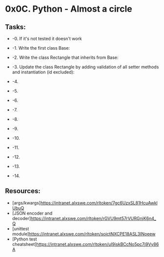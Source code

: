 # 0x0C. Python - Almost a circle 

## Tasks:

* -0. If it's not tested it doesn't work

* -1. Write the first class Base:

* -2. Write the class Rectangle that inherits from Base:

* -3. Update the class Rectangle by adding validation of all setter methods and instantiation (id excluded):

* -4. 

* -5. 

* -6. 

* -7. 

* -8. 

* -9. 

* -10.

* -11. 

* -12. 

* -13. 

* -14.

## Resources:
* [args/kwargs]https://intranet.alxswe.com/rltoken/7gc6UzxSL81HcuAwklUbuQ
* [JSON encoder and decoder]https://intranet.alxswe.com/rltoken/rGVU9mt57rVURGnjK6n4_Q
* [unittest module]https://intranet.alxswe.com/rltoken/soictNXCPE18ASL3INoeew
* [Python test cheatsheet]https://intranet.alxswe.com/rltoken/uI9iskBCcNo5pc7j9Vy86A
